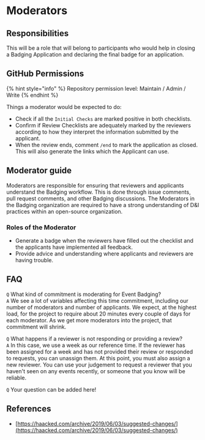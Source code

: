 # Moderators

## Responsibilities

This will be a role that will belong to participants who would help in closing a Badging Application and declaring the final badge for an application.

## GitHub Permissions

{% hint style="info" %}
Repository permission level: Maintain / Admin / Write
{% endhint %}

Things a moderator would be expected to do:

* Check if all the `Initial Checks` are marked positive in both checklists.
* Confirm if Review Checklists are adequately marked by the reviewers according to how they interpret the information submitted by the applicant.
* When the review ends, comment `/end` to mark the application as closed. This will also generate the links which the Applicant can use.

## Moderator guide

Moderators are responsible for ensuring that reviewers and applicants understand the Badging workflow. This is done through issue comments, pull request comments, and other Badging discussions. The Moderators in the Badging organization are required to have a strong understanding of D&I practices within an open-source organization.

### Roles of the Moderator

* Generate a badge when the reviewers have filled out the checklist and the applicants have implemented all feedback.
* Provide advice and understanding where applicants and reviewers are having trouble.

## FAQ

`Q` What kind of commitment is moderating for Event Badging?  
`A` We see a lot of variables affecting this time commitment, including our number of moderators and number of applicants. We expect, at the highest load, for the project to require about 20 minutes every couple of days for each moderator. As we get more moderators into the project, that commitment will shrink.

`Q` What happens if a reviewer is not responding or providing a review?  
`A` In this case, we use a week as our reference time. If the reviewer has been assigned for a week and has not provided their review or responded to requests, you can unassign them. At this point, you must also assign a new reviewer. You can use your judgement to request a reviewer that you haven't seen on any events recently, or someone that you know will be reliable.

`Q` Your question can be added here!

## References

* [https://haacked.com/archive/2019/06/03/suggested-changes/](https://haacked.com/archive/2019/06/03/suggested-changes/)

